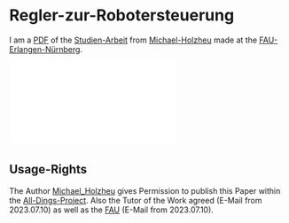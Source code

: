 # Regler-zur-Robotersteuerung

I am a [PDF](30010012.md) of the [Studien-Arbeit](640004.md) from [Michael-Holzheu](0.md) made at the [FAU-Erlangen-Nürnberg](640006.md).

![](1971092002.pdf)

## Usage-Rights

The Author [Michael_Holzheu](0.md) gives Permission to publish this Paper within the [All-Dings-Project](300000006.md). Also the Tutor of the Work agreed (E-Mail from 2023.07.10) as well as the [FAU](640006.md) (E-Mail from 2023.07.10).
